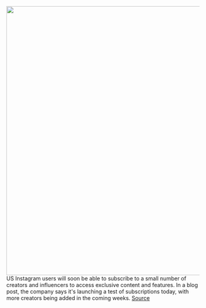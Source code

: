 <img src='https://cdn.vox-cdn.com/thumbor/HBRd8vJxYjREHC3mHGb2HmpDbnw=/0x0:1024x768/1200x800/filters:focal(431x303:593x465)/cdn.vox-cdn.com/uploads/chorus_image/image/70409100/FJfCrvxVQAQkLQv.0.jpeg' width='700px' /><br/>
US Instagram users will soon be able to subscribe to a small number of creators and influencers to access exclusive content and features. In a blog post, the company says it's launching a test of subscriptions today, with more creators being added in the coming weeks.
<a href='https://www.theverge.com/2022/1/19/22891722/instagram-paid-subscriptions-test'> Source <a/>